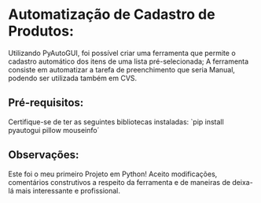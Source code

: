 # Automatização de Cadastro de Produtos: 

Utilizando PyAutoGUI, foi possível criar uma ferramenta que permite o cadastro automático
dos itens de uma lista pré-selecionada;
A ferramenta consiste em automatizar a tarefa de preenchimento que seria Manual, podendo
ser utilizada também em CVS.

## Pré-requisitos:

Certifique-se de ter as seguintes bibliotecas instaladas:
`pip install pyautogui pillow mouseinfo´

## Observações:

Este foi o meu primeiro Projeto em Python! 
Aceito modificações, comentários construtivos a respeito da ferramenta e de 
maneiras de deixa-lá mais interessante e profissional.